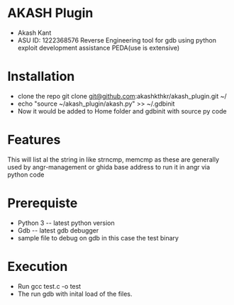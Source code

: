 # AKASH Plugin
* Akash Kant 
* ASU ID: 1222368576
Reverse Engineering tool for gdb using python exploit development assistance PEDA(use is extensive)



# Installation
- clone the repo git clone git@github.com:akashkthkr/akash_plugin.git  ~/
- echo "source ~/akash_plugin/akash.py" >> ~/.gdbinit
- Now it would be added to Home folder and gdbinit with source py code


# Features 
This will list al the string in like strncmp, memcmp as these are generally used by angr-management or ghida base address to run it in angr via python code

# Prerequiste

* Python 3  -- latest python version
* Gdb -- latest gdb debugger
* sample file to debug on gdb in this case the test binary

# Execution

- Run gcc test.c -o test
- The run gdb with inital load of the files.


